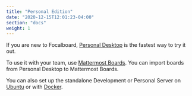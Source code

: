 ```yaml
---
title: "Personal Edition"
date: "2020-12-15T12:01:23-04:00"
section: "docs"
weight: 1
---
```


If you are new to Focalboard, [Personal Desktop](desktop) is the fastest way to try it out.

To use it with your team, use [Mattermost Boards](../mattermost).
You can import boards from Personal Desktop to Mattermost Boards.

You can also set up the standalone Development or Personal Server on [Ubuntu](ubuntu) or with [Docker](docker).
